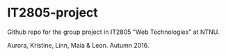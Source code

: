 # IT2805-project

Github repo for the group project in IT2805 "Web Technologies" at NTNU.

Aurora, Kristine, Linn, Maia & Leon. Autumn 2016.


